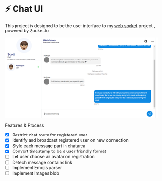 # ⚡ Chat UI

This project is designed to be the user interface to my [web socket](https://github.com/hellonathapon/web-socket) project , powered by Socket.io

![project design](/public/15-06-22.png)

Features & Process

- [x] Restrict chat route for registered user
- [x] Identify and broadcast registered user on new connection
- [x] Style each message part in chatarea
- [x] Convert timestamp to be a user friendly format
- [ ] Let user choose an avatar on registration
- [ ] Detech message contains link
- [ ] Implement Emojis parser
- [ ] Implement Images blob
